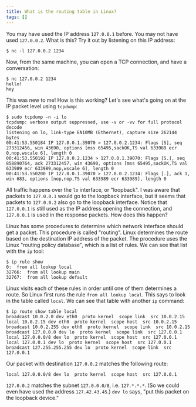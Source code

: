 ```yaml
---
title: What is the routing table in Linux?
tags: []
---
```


You may have used the IP address `127.0.0.1` before.
You may not have used `127.0.0.2`.
What is this?
Try it out by listening on this IP address:

```console
$ nc -l 127.0.0.2 1234
```

Now, from the same machine, you can open a TCP connection,
and have a conversation:

```console
$ nc 127.0.0.2 1234
hello!
hey
```

This was new to me!
How is this working?
Let's see what's going on at the IP packet level
using `tcpdump`:

```console
$ sudo tcpdump -n -i lo
tcpdump: verbose output suppressed, use -v or -vv for full protocol decode
listening on lo, link-type EN10MB (Ethernet), capture size 262144 bytes
00:41:53.550184 IP 127.0.0.1.39070 > 127.0.0.2.1234: Flags [S], seq 273312456, win 43690, options [mss 65495,sackOK,TS val 633989 ecr 0,nop,wscale 6], length 0
00:41:53.550192 IP 127.0.0.2.1234 > 127.0.0.1.39070: Flags [S.], seq 858890764, ack 273312457, win 43690, options [mss 65495,sackOK,TS val 633989 ecr 633989,nop,wscale 6], length 0
00:41:53.550200 IP 127.0.0.1.39070 > 127.0.0.2.1234: Flags [.], ack 1, win 683, options [nop,nop,TS val 633989 ecr 633989], length 0
```

All traffic happens over the `lo` interface, or "loopback".
I was aware that packets to `127.0.0.1` would go to the loopback interface,
but it seems that packets to `127.0.0.2` also go to the loopback interface.
Notice that `127.0.0.1` is still used as the IP address opening the connection,
and `127.0.0.1` is used in the response packets.
How does this happen?

Linux has some procedures to determine which network interface should get a packet.
This procedure is called "routing".
Linux determines the route based on the destination IP address of the packet.
The procedure uses the Linux "routing policy database",
which is a list of rules.
We can see that list with the `ip` tool:

```console
$ ip rule show
0:	from all lookup local
32766:	from all lookup main
32767:	from all lookup default
```

Linux visits each of these rules in order
until one of them determines a route.
So Linux first runs the rule `from all lookup local`.
This says to look in the table called `local`.
We can see that table with another `ip` command:

```console
$ ip route show table local
broadcast 10.0.2.0 dev eth0  proto kernel  scope link  src 10.0.2.15
local 10.0.2.15 dev eth0  proto kernel  scope host  src 10.0.2.15
broadcast 10.0.2.255 dev eth0  proto kernel  scope link  src 10.0.2.15
broadcast 127.0.0.0 dev lo  proto kernel  scope link  src 127.0.0.1
local 127.0.0.0/8 dev lo  proto kernel  scope host  src 127.0.0.1
local 127.0.0.1 dev lo  proto kernel  scope host  src 127.0.0.1
broadcast 127.255.255.255 dev lo  proto kernel  scope link  src 127.0.0.1
```

Our packet with destination `127.0.0.2` matches the following route:

```
local 127.0.0.0/8 dev lo  proto kernel  scope host  src 127.0.0.1
```

`127.0.0.2` matches the subnet `127.0.0.0/8`, i.e. `127.*.*.*`.
(So we could even have used the address `127.42.43.45`.)
`dev lo` says, "put this packet on the loopback device."
